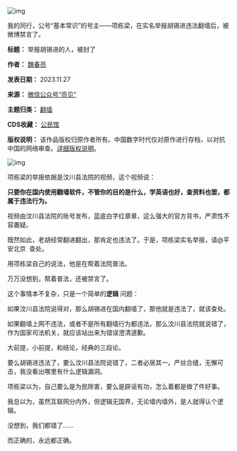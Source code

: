 ![img](https://chinadigitaltimes.net/chinese/files/2023/11/post-702672-6564cd6217ec0.)


我的同行，公号“基本常识”的号主——项栋梁，在实名举报胡锡进违法翻墙后，被微博禁言了。




**标题：** 举报胡锡进的人，被封了  

**作者：** [魏春亮](https://chinadigitaltimes.net/space/亮见)  

**发表日期：** 2023.11.27  

**来源：** [微信公众号“亮见”](https://web.archive.org/web/https://mp.weixin.qq.com/s/929PWxhgTj4GTvf56bMsmg)  

**主题归类：** [翻墙](https://chinadigitaltimes.net/space/翻墙)  

**CDS收藏：** [公民馆](https://chinadigitaltimes.net/space/%E5%85%AC%E6%B0%91%E9%A6%86)  

**版权说明：** 该作品版权归原作者所有。中国数字时代仅对原作进行存档，以对抗中国的网络审查。[详细版权说明](https://chinadigitaltimes.net/chinese/copyright)。


![img](https://chinadigitaltimes.net/chinese/files/2023/11/post-702672-6564cd6244e91.png)


项栋梁的举报依据是汶川县法院的视频，这个视频说：


**只要你在国内使用翻墙软件，不管你的目的是什么，学英语也好，查资料也罢，都属于违法行为。** 


视频由汶川县法院的账号发布，蓝底白字红章章，这么强大的官方背书，严肃性不容置疑。


既然如此，老胡经常翻进翻出，那肯定也违法了。于是，项栋梁实名举报，请@平安北京  查处。


用项栋梁自己的说法，他是在帮着法院普法。


万万没想到，帮着普法，还被禁言了。


这个事情本不复杂，只是一个简单的**逻辑** 问题：


如果汶川县法院说得对，那么胡锡进在国内翻墙了，那他就是违法了，就该查处。


如果翻墙上网不违法，或者不是所有翻墙行为都违法，那么汶川县法院就说错了，作为国家司法机关，就应该站出来为错误澄清道歉。


大前提，小前提，和结论，经典的三段论。


要么胡锡进违法了，要么汶川县法院说错了，二者必居其一。严丝合缝，无懈可击，我没看出哪里有什么逻辑漏洞。


项栋梁以为，自己要么是为民除害，要么是辟谣有功，怎么着都是做了件好事。


我总以为，虽然互联网分内外，但逻辑无国界，无论墙内墙外，是人就得认个逻辑。


没想到，我们都错了……


而正确的，永远都正确。

